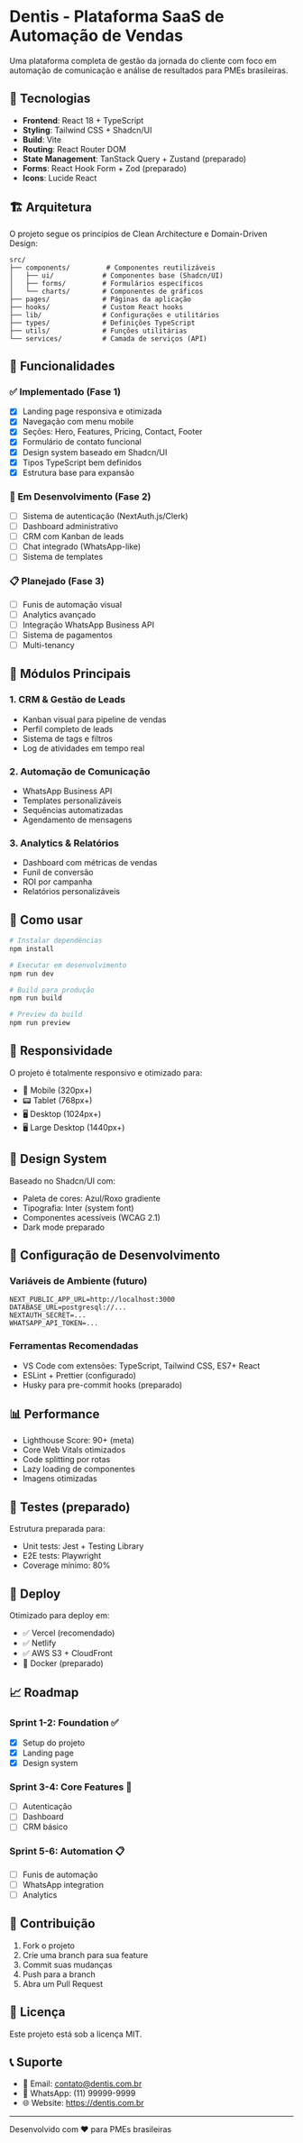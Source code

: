 
# Dentis - Plataforma SaaS de Automação de Vendas

Uma plataforma completa de gestão da jornada do cliente com foco em automação de comunicação e análise de resultados para PMEs brasileiras.

## 🚀 Tecnologias

- **Frontend**: React 18 + TypeScript
- **Styling**: Tailwind CSS + Shadcn/UI
- **Build**: Vite
- **Routing**: React Router DOM
- **State Management**: TanStack Query + Zustand (preparado)
- **Forms**: React Hook Form + Zod (preparado)
- **Icons**: Lucide React

## 🏗️ Arquitetura

O projeto segue os princípios de Clean Architecture e Domain-Driven Design:

```
src/
├── components/         # Componentes reutilizáveis
│   ├── ui/            # Componentes base (Shadcn/UI)
│   ├── forms/         # Formulários específicos
│   └── charts/        # Componentes de gráficos
├── pages/             # Páginas da aplicação
├── hooks/             # Custom React hooks
├── lib/               # Configurações e utilitários
├── types/             # Definições TypeScript
├── utils/             # Funções utilitárias
└── services/          # Camada de serviços (API)
```

## 🌟 Funcionalidades

### ✅ Implementado (Fase 1)
- [x] Landing page responsiva e otimizada
- [x] Navegação com menu mobile
- [x] Seções: Hero, Features, Pricing, Contact, Footer
- [x] Formulário de contato funcional
- [x] Design system baseado em Shadcn/UI
- [x] Tipos TypeScript bem definidos
- [x] Estrutura base para expansão

### 🔄 Em Desenvolvimento (Fase 2)
- [ ] Sistema de autenticação (NextAuth.js/Clerk)
- [ ] Dashboard administrativo
- [ ] CRM com Kanban de leads
- [ ] Chat integrado (WhatsApp-like)
- [ ] Sistema de templates

### 📋 Planejado (Fase 3)
- [ ] Funis de automação visual
- [ ] Analytics avançado
- [ ] Integração WhatsApp Business API
- [ ] Sistema de pagamentos
- [ ] Multi-tenancy

## 🎯 Módulos Principais

### 1. CRM & Gestão de Leads
- Kanban visual para pipeline de vendas
- Perfil completo de leads
- Sistema de tags e filtros
- Log de atividades em tempo real

### 2. Automação de Comunicação
- WhatsApp Business API
- Templates personalizáveis
- Sequências automatizadas
- Agendamento de mensagens

### 3. Analytics & Relatórios
- Dashboard com métricas de vendas
- Funil de conversão
- ROI por campanha
- Relatórios personalizáveis

## 🚀 Como usar

```bash
# Instalar dependências
npm install

# Executar em desenvolvimento
npm run dev

# Build para produção
npm run build

# Preview da build
npm run preview
```

## 📱 Responsividade

O projeto é totalmente responsivo e otimizado para:
- 📱 Mobile (320px+)
- 📟 Tablet (768px+)
- 🖥️ Desktop (1024px+)
- 🖥️ Large Desktop (1440px+)

## 🎨 Design System

Baseado no Shadcn/UI com:
- Paleta de cores: Azul/Roxo gradiente
- Tipografia: Inter (system font)
- Componentes acessíveis (WCAG 2.1)
- Dark mode preparado

## 🔧 Configuração de Desenvolvimento

### Variáveis de Ambiente (futuro)
```env
NEXT_PUBLIC_APP_URL=http://localhost:3000
DATABASE_URL=postgresql://...
NEXTAUTH_SECRET=...
WHATSAPP_API_TOKEN=...
```

### Ferramentas Recomendadas
- VS Code com extensões: TypeScript, Tailwind CSS, ES7+ React
- ESLint + Prettier (configurado)
- Husky para pre-commit hooks (preparado)

## 📊 Performance

- Lighthouse Score: 90+ (meta)
- Core Web Vitals otimizados
- Code splitting por rotas
- Lazy loading de componentes
- Imagens otimizadas

## 🧪 Testes (preparado)

Estrutura preparada para:
- Unit tests: Jest + Testing Library
- E2E tests: Playwright
- Coverage mínimo: 80%

## 🚀 Deploy

Otimizado para deploy em:
- ✅ Vercel (recomendado)
- ✅ Netlify
- ✅ AWS S3 + CloudFront
- 🔄 Docker (preparado)

## 📈 Roadmap

### Sprint 1-2: Foundation ✅
- [x] Setup do projeto
- [x] Landing page
- [x] Design system

### Sprint 3-4: Core Features 🔄
- [ ] Autenticação
- [ ] Dashboard
- [ ] CRM básico

### Sprint 5-6: Automation 📋
- [ ] Funis de automação
- [ ] WhatsApp integration
- [ ] Analytics

## 🤝 Contribuição

1. Fork o projeto
2. Crie uma branch para sua feature
3. Commit suas mudanças
4. Push para a branch
5. Abra um Pull Request

## 📄 Licença

Este projeto está sob a licença MIT.

## 📞 Suporte

- 📧 Email: contato@dentis.com.br
- 💬 WhatsApp: (11) 99999-9999
- 🌐 Website: https://dentis.com.br

---

Desenvolvido com ❤️ para PMEs brasileiras
